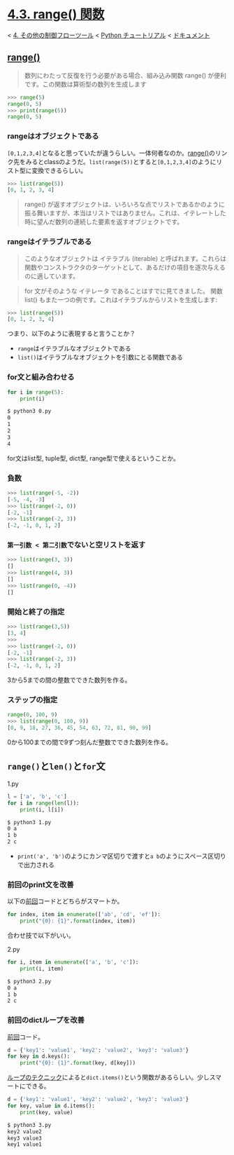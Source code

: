 # [4.3. range() 関数](https://docs.python.jp/3/tutorial/controlflow.html#the-range-function)

< [4. その他の制御フローツール](https://docs.python.jp/3/tutorial/controlflow.html#more-control-flow-tools) < [Python チュートリアル](https://docs.python.jp/3/tutorial/index.html) < [ドキュメント](https://docs.python.jp/3/index.html)

## [range()](https://docs.python.jp/3/library/stdtypes.html#range)

> 数列にわたって反復を行う必要がある場合、組み込み関数 range() が便利です。この関数は算術型の数列を生成します

```python
>>> range(5)
range(0, 5)
>>> print(range(5))
range(0, 5)
```

### rangeはオブジェクトである

`[0,1,2,3,4]`となると思っていたが違うらしい。一体何者なのか。[range()](https://docs.python.jp/3/library/stdtypes.html#range)のリンク先をみるとclassのようだ。`list(range(5))`とすると`[0,1,2,3,4]`のようにリスト型に変換できるらしい。

```python
>>> list(range(5))
[0, 1, 2, 3, 4]
```

> range() が返すオブジェクトは、いろいろな点でリストであるかのように振る舞いますが、本当はリストではありません。これは、イテレートした時に望んだ数列の連続した要素を返すオブジェクトです。

### rangeはイテラブルである

> このようなオブジェクトは イテラブル (iterable) と呼ばれます。これらは関数やコンストラクタのターゲットとして、あるだけの項目を逐次与えるのに適しています。

> for 文がそのような イテレータ であることはすでに見てきました。
> 関数 list() もまた一つの例です。これはイテラブルからリストを生成します:

```python
>>> list(range(5))
[0, 1, 2, 3, 4]
```

つまり、以下のように表現すると言うことか？

* `range`はイテラブルなオブジェクトである
* `list()`はイテラブルなオブジェクトを引数にとる関数である

### for文と組み合わせる

```python
for i in range(5):
    print(i)
```

```sh
$ python3 0.py 
0
1
2
3
4
```

for文はlist型, tuple型, dict型, range型で使えるということか。

### 負数

```python
>>> list(range(-5, -2))
[-5, -4, -3]
>>> list(range(-2, 0))
[-2, -1]
>>> list(range(-2, 3))
[-2, -1, 0, 1, 2]
```

### `第一引数 < 第二引数`でないと空リストを返す

```python
>>> list(range(3, 3))
[]
>>> list(range(4, 3))
[]
>>> list(range(0, -4))
[]
```

### 開始と終了の指定

```python
>>> list(range(3,5))
[3, 4]
>>> 
>>> list(range(-2, 0))
[-2, -1]
>>> list(range(-2, 3))
[-2, -1, 0, 1, 2]
```

3から5までの間の整数でできた数列を作る。

### ステップの指定

```python
range(0, 100, 9)
>>> list(range(0, 100, 9))
[0, 9, 18, 27, 36, 45, 54, 63, 72, 81, 90, 99]
```

0から100までの間で9ずつ刻んだ整数でできた数列を作る。

## `range()`と`len()`と`for`文

1.py
```python
l = ['a', 'b', 'c']
for i in range(len(l)):
    print(i, l[i])
```
```sh
$ python3 1.py 
0 a
1 b
2 c
```

* `print('a', 'b')`のようにカンマ区切りで渡すと`a b`のようにスペース区切りで出力される

### 前回のprint文を改善

以下の[前回](https://github.com/pylangstudy/201705/tree/master/29/03#enumerate)コードとどちらがスマートか。

```python
for index, item in enumerate(['ab', 'cd', 'ef']):
    print("{0}: {1}".format(index, item))
```

合わせ技で以下がいい。

2.py
```python
for i, item in enumerate(['a', 'b', 'c']):
    print(i, item)
```
```sh
$ python3 2.py 
0 a
1 b
2 c
```

### 前回のdictループを改善

[前回](https://github.com/pylangstudy/201705/tree/master/29/03#dict%E5%9E%8B)コード。

```python
d = {'key1': 'value1', 'key2': 'value2', 'key3': 'value3'}
for key in d.keys():
    print("{0}: {1}".format(key, d[key]))
```

[ループのテクニック](https://docs.python.jp/3/tutorial/datastructures.html#looping-techniques)によると`dict.items()`という関数があるらしい。少しスマートにできる。

```python
d = {'key1': 'value1', 'key2': 'value2', 'key3': 'value3'}
for key, value in d.items():
    print(key, value)
```
```sh
$ python3 3.py 
key2 value2
key3 value3
key1 value1
```

